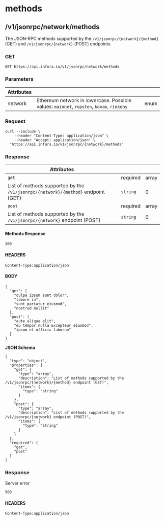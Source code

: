 # methods

## /v1/jsonrpc/network/methods

The JSON-RPC methods supported by the `/v1/jsonrpc/{network}/{method}` (GET) and `/v1/jsonrpc/{network}` (POST) endpoints.

### GET

`GET https://api.infura.io/v1/jsonrpc/network/methods`

### Parameters

| Attributes |                                                                                          |      |
|------------|------------------------------------------------------------------------------------------|------|
| network    | Ethereum network in lowercase. Possible values: `mainnet`, `ropsten`, `kovan`, `rinkeby` | enum |

### Request

```
curl --include \
    --header "Content-Type: application/json" \
    --header "Accept: application/json" \
  'https://api.infura.io/v1/jsonrpc/{network}/methods'
```

### Response

| Attributes                                                                     |          |       |
|--------------------------------------------------------------------------------|----------|-------|
| `get`                                                                          | required | array |
| List of methods supported by the `/v1/jsonrpc/{network}/{method}` endpoint (GET) | `string` | 0     |
| `post`                                                                         | required | array |
| List of methods supported by the `/v1/jsonrpc/{network}` endpoint (POST)         | `string` | 0     |

#### Methods Response

`200`

#### HEADERS

`Content-Type:application/json`

#### BODY

```
{
  "get": [
    "culpa ipsum sunt dolor",
    "labore in",
    "sunt pariatur eiusmod",
    "nostrud mollit"
  ],
  "post": [
    "aute aliqua elit",
    "eu tempor nulla Excepteur eiusmod",
    "ipsum et officia laborum"
  ]
}
```

**JSON Schema**

```
{
  "type": "object",
  "properties": {
    "get": {
      "type": "array",
      "description": "List of methods supported by the /v1/jsonrpc/{network}/{method} endpoint (GET)",
      "items": {
        "type": "string"
      }
    },
    "post": {
      "type": "array",
      "description": "List of methods supported by the /v1/jsonrpc/{network} endpoint (POST)",
      "items": {
        "type": "string"
      }
    }
  },
  "required": [
    "get",
    "post"
  ]
}
```

### Response

Server error

`500`

#### HEADERS

`Content-Type:application/json`

